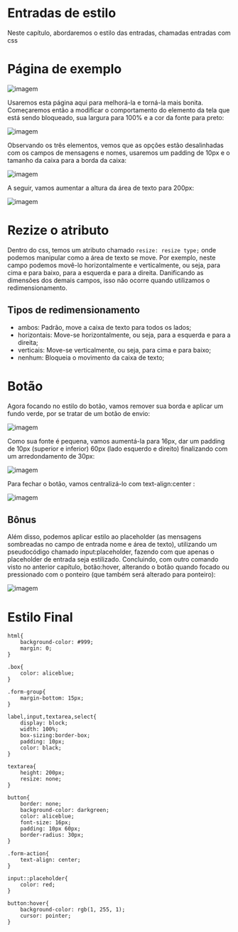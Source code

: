 # Entradas de estilo
Neste capítulo, abordaremos o estilo das entradas, chamadas entradas com css

# Página de exemplo
![imagem](https://github.com/user-attachments/assets/fdf6458e-53e4-4133-bb3d-7caf03324232)

Usaremos esta página aqui para melhorá-la e torná-la mais bonita. Começaremos então a modificar o comportamento do elemento da tela que está sendo bloqueado, sua largura para 100% e a cor da fonte para preto:

![imagem](https://github.com/user-attachments/assets/a554bc79-1a1f-4a6d-9212-b7eeec9da236)

Observando os três elementos, vemos que as opções estão desalinhadas com os campos de mensagens e nomes, usaremos um padding de 10px e o tamanho da caixa para a borda da caixa:

![imagem](https://github.com/user-attachments/assets/a6cb2348-6fcf-4687-8a54-f444a747c7dd)

A seguir, vamos aumentar a altura da área de texto para 200px:

![imagem](https://github.com/user-attachments/assets/4bbd78a9-232f-44c0-aa76-aa2a56d333e3)

# Rezize o atributo
Dentro do css, temos um atributo chamado `` resize: resize type; `` onde podemos manipular como a área de texto se move. Por exemplo, neste campo podemos movê-lo horizontalmente e verticalmente, ou seja, para cima e para baixo, para a esquerda e para a direita. Danificando as dimensões dos demais campos, isso não ocorre quando utilizamos o redimensionamento.

## Tipos de redimensionamento
- ambos:
Padrão, move a caixa de texto para todos os lados;
- horizontais:
Move-se horizontalmente, ou seja, para a esquerda e para a direita;
- verticais:
Move-se verticalmente, ou seja, para cima e para baixo;
- nenhum:
Bloqueia o movimento da caixa de texto;

# Botão 
Agora focando no estilo do botão, vamos remover sua borda e aplicar um fundo verde, por se tratar de um botão de envio:

![imagem](https://github.com/user-attachments/assets/c0f24730-a4b3-4d80-ac68-f75222a9e9b4)

Como sua fonte é pequena, vamos aumentá-la para 16px, dar um padding de 10px (superior e inferior) 60px (lado esquerdo e direito) finalizando com um arredondamento de 30px:

![imagem](https://github.com/user-attachments/assets/b313a339-aad9-436a-8b40-68f02b7b9a13)

Para fechar o botão, vamos centralizá-lo com text-align:center :

![imagem](https://github.com/user-attachments/assets/fc8b3cf3-2f0b-4c79-a59f-03af35e5ce40)

## Bônus
Além disso, podemos aplicar estilo ao placeholder (as mensagens sombreadas no campo de entrada nome e área de texto), utilizando um pseudocódigo chamado input:placeholder, fazendo com que apenas o placeholder de entrada seja estilizado. Concluindo, com outro comando visto no anterior capítulo, botão:hover, alterando o botão quando focado ou pressionado com o ponteiro (que também será alterado para ponteiro):

![imagem](https://github.com/user-attachments/assets/657a4b20-6b96-4f73-967d-bb2d1ccd7645)

# Estilo Final
```
html{
    background-color: #999;
    margin: 0;
}

.box{
    color: aliceblue;
}

.form-group{
    margin-bottom: 15px;
}

label,input,textarea,select{
    display: block;
    width: 100%;
    box-sizing:border-box;
    padding: 10px;
    color: black;
}

textarea{
    height: 200px;
    resize: none;
}

button{
    border: none;
    background-color: darkgreen;
    color: aliceblue;
    font-size: 16px;
    padding: 10px 60px;
    border-radius: 30px;
}

.form-action{
    text-align: center;
}

input::placeholder{
    color: red;
}

button:hover{
    background-color: rgb(1, 255, 1);
    cursor: pointer;
}
```
